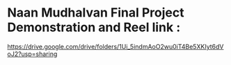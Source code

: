 # Naan Mudhalvan Final Project Demonstration and Reel link :
https://drive.google.com/drive/folders/1Ui_5indmAoO2wu0iT4Be5XKIyt6dVoJ2?usp=sharing
